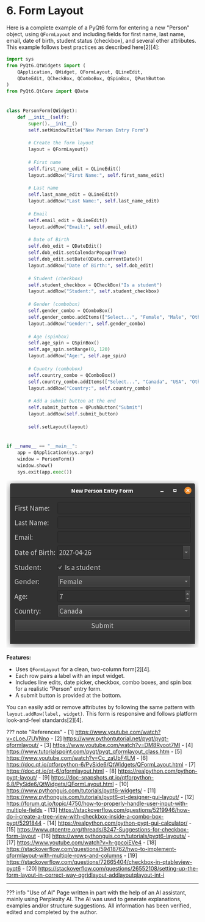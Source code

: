 # 6. Form Layout

Here is a complete example of a PyQt6 form for entering a new "Person" object, using `QFormLayout` and including fields
for first name, last name, email, date of birth, student status (checkbox), and several other attributes. This example
follows best practices as described here[2][4]:

```python
import sys
from PyQt6.QtWidgets import (
    QApplication, QWidget, QFormLayout, QLineEdit,
    QDateEdit, QCheckBox, QComboBox, QSpinBox, QPushButton
)
from PyQt6.QtCore import QDate


class PersonForm(QWidget):
    def __init__(self):
        super().__init__()
        self.setWindowTitle("New Person Entry Form")

        # Create the form layout
        layout = QFormLayout()

        # First name
        self.first_name_edit = QLineEdit()
        layout.addRow("First Name:", self.first_name_edit)

        # Last name
        self.last_name_edit = QLineEdit()
        layout.addRow("Last Name:", self.last_name_edit)

        # Email
        self.email_edit = QLineEdit()
        layout.addRow("Email:", self.email_edit)

        # Date of Birth
        self.dob_edit = QDateEdit()
        self.dob_edit.setCalendarPopup(True)
        self.dob_edit.setDate(QDate.currentDate())
        layout.addRow("Date of Birth:", self.dob_edit)

        # Student (checkbox)
        self.student_checkbox = QCheckBox("Is a student")
        layout.addRow("Student:", self.student_checkbox)

        # Gender (combobox)
        self.gender_combo = QComboBox()
        self.gender_combo.addItems(["Select...", "Female", "Male", "Other"])
        layout.addRow("Gender:", self.gender_combo)

        # Age (spinbox)
        self.age_spin = QSpinBox()
        self.age_spin.setRange(0, 120)
        layout.addRow("Age:", self.age_spin)

        # Country (combobox)
        self.country_combo = QComboBox()
        self.country_combo.addItems(["Select...", "Canada", "USA", "Other"])
        layout.addRow("Country:", self.country_combo)

        # Add a submit button at the end
        self.submit_button = QPushButton("Submit")
        layout.addRow(self.submit_button)

        self.setLayout(layout)


if __name__ == "__main__":
    app = QApplication(sys.argv)
    window = PersonForm()
    window.show()
    sys.exit(app.exec())
```

![img.png](form.png)

**Features:**

- Uses `QFormLayout` for a clean, two-column form[2][4].
- Each row pairs a label with an input widget.
- Includes line edits, date picker, checkbox, combo boxes, and spin box for a realistic "Person" entry form.
- A submit button is provided at the bottom.

You can easily add or remove attributes by following the same pattern with `layout.addRow(label, widget)`. This form is
responsive and follows platform look-and-feel standards[2][4].

??? note "References"
      - [1] https://www.youtube.com/watch?v=cLoeJ7UVNno
      - [2] https://www.pythontutorial.net/pyqt/pyqt-qformlayout/
      - [3] https://www.youtube.com/watch?v=DM8Ryoot7MI
      - [4] https://www.tutorialspoint.com/pyqt/pyqt_qformlayout_class.htm
      - [5] https://www.youtube.com/watch?v=Cc_zaUbF4LM
      - [6] https://doc.qt.io/qtforpython-6/PySide6/QtWidgets/QFormLayout.html
      - [7] https://doc.qt.io/qt-6/qformlayout.html
      - [8] https://realpython.com/python-pyqt-layout/
      - [9] https://doc-snapshots.qt.io/qtforpython-6.8/PySide6/QtWidgets/QFormLayout.html
      - [10] https://www.pythonguis.com/tutorials/pyqt6-widgets/
      - [11] https://www.pythonguis.com/tutorials/pyqt6-qt-designer-gui-layout/
      - [12] https://forum.qt.io/topic/4750/how-to-properly-handle-user-input-with-multiple-fields
      - [13] https://stackoverflow.com/questions/5219946/how-do-i-create-a-tree-view-with-checkbox-inside-a-combo-box-pyqt/5291844
      - [14] https://realpython.com/python-pyqt-gui-calculator/
      - [15] https://www.qtcentre.org/threads/8247-Suggestions-for-checkbox-form-layout
      - [16] https://www.pythonguis.com/tutorials/pyqt6-layouts/
      - [17] https://www.youtube.com/watch?v=h-gpcoiEVe4
      - [18] https://stackoverflow.com/questions/59418762/hwo-to-implement-qformlayout-with-multiple-rows-and-columns
      - [19] https://stackoverflow.com/questions/72665404/checkbox-in-qtableview-pyqt6
      - [20] https://stackoverflow.com/questions/26552108/setting-up-the-form-layout-in-correct-way-qgridlayout-addlayoutqlayout-int-i

---------------

??? info "Use of AI"
    Page written in part with the help of an AI assistant, mainly using Perplexity AI. The AI was used to generate
    explanations, examples and/or structure suggestions. All information has been verified, edited and completed by the
    author.
